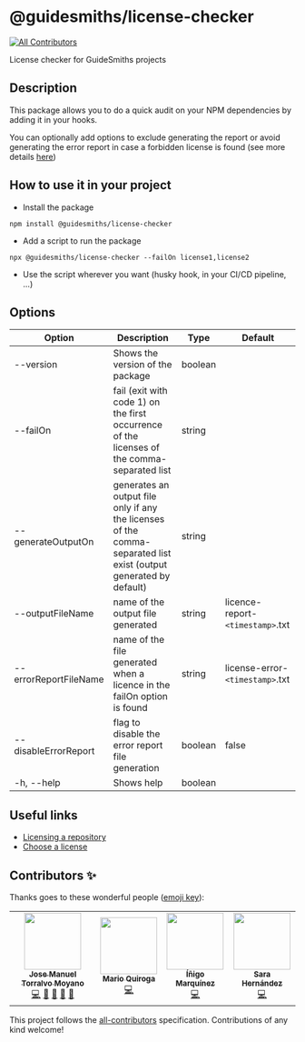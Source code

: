 # @guidesmiths/license-checker

<!-- ALL-CONTRIBUTORS-BADGE:START - Do not remove or modify this section -->
[![All Contributors](https://img.shields.io/badge/all_contributors-4-orange.svg?style=flat-square)](#contributors-)
<!-- ALL-CONTRIBUTORS-BADGE:END -->

License checker for GuideSmiths projects

## Description

This package allows you to do a quick audit on your NPM dependencies by adding it in your hooks. 

You can optionally add options to exclude generating the report or avoid generating the error report in case a forbidden license is found (see more details [here](#options))
## How to use it in your project

- Install the package

```
npm install @guidesmiths/license-checker
```

- Add a script to run the package

```
npx @guidesmiths/license-checker --failOn license1,license2
```

- Use the script wherever you want (husky hook, in your CI/CD pipeline, ...)

## <a name="options"></a>Options

| Option | Description | Type  | Default  |
|---|---|---|---|
| --version | Shows the version of the package | boolean |   |
| --failOn | fail (exit with code 1) on the first occurrence of the licenses of the comma-separated list | string |   |
| --generateOutputOn | generates an output file only if any the licenses of the comma-separated list exist (output generated by default) | string |   |
| --outputFileName | name of the output file generated | string | licence-report-`<timestamp>`.txt |
| --errorReportFileName | name of the file generated when a licence in the failOn option is found | string | license-error-`<timestamp>`.txt |
| --disableErrorReport | flag to disable the error report file generation | boolean | false |
| -h, --help | Shows help | boolean |   |

## Useful links

- [Licensing a repository](https://docs.github.com/en/github/creating-cloning-and-archiving-repositories/licensing-a-repository)
- [Choose a license](https://choosealicense.com/appendix/)

## Contributors ✨

Thanks goes to these wonderful people ([emoji key](https://allcontributors.org/docs/en/emoji-key)):

<!-- ALL-CONTRIBUTORS-LIST:START - Do not remove or modify this section -->
<!-- prettier-ignore-start -->
<!-- markdownlint-disable -->
<table>
  <tr>
    <td align="center"><a href="https://github.com/jmtorralvo"><img src="https://avatars.githubusercontent.com/u/6839860?v=4?s=100" width="100px;" alt=""/><br /><sub><b>Jose Manuel Torralvo Moyano</b></sub></a><br /><a href="https://github.com/guidesmiths/license-checker/commits?author=jmtorralvo" title="Code">💻</a> <a href="https://github.com/guidesmiths/license-checker/commits?author=jmtorralvo" title="Documentation">📖</a> <a href="#ideas-jmtorralvo" title="Ideas, Planning, & Feedback">🤔</a> <a href="#maintenance-jmtorralvo" title="Maintenance">🚧</a> <a href="https://github.com/guidesmiths/license-checker/pulls?q=is%3Apr+reviewed-by%3Ajmtorralvo" title="Reviewed Pull Requests">👀</a></td>
    <td align="center"><a href="https://github.com/MarioQuiroga32"><img src="https://avatars.githubusercontent.com/u/43605474?v=4?s=100" width="100px;" alt=""/><br /><sub><b>Mario Quiroga</b></sub></a><br /><a href="https://github.com/guidesmiths/license-checker/commits?author=MarioQuiroga32" title="Code">💻</a></td>
    <td align="center"><a href="https://github.com/inigomarquinez"><img src="https://avatars.githubusercontent.com/u/25435858?v=4?s=100" width="100px;" alt=""/><br /><sub><b>Íñigo Marquínez</b></sub></a><br /><a href="https://github.com/guidesmiths/license-checker/commits?author=inigomarquinez" title="Code">💻</a></td>
    <td align="center"><a href="https://github.com/LonelyPrincess"><img src="https://avatars.githubusercontent.com/u/17673317?v=4?s=100" width="100px;" alt=""/><br /><sub><b>Sara Hernández</b></sub></a><br /><a href="https://github.com/guidesmiths/license-checker/commits?author=LonelyPrincess" title="Code">💻</a></td>
  </tr>
</table>

<!-- markdownlint-restore -->
<!-- prettier-ignore-end -->

<!-- ALL-CONTRIBUTORS-LIST:END -->

This project follows the [all-contributors](https://github.com/all-contributors/all-contributors) specification. Contributions of any kind welcome!
